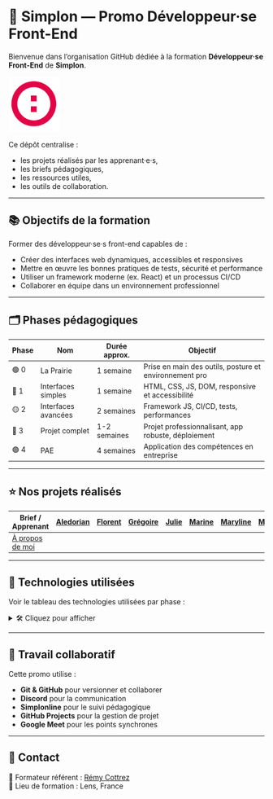 # 🚀 Simplon — Promo Développeur·se Front-End

Bienvenue dans l’organisation GitHub dédiée à la formation **Développeur·se Front-End** de **Simplon**.

<img src="../images/logo_simplon.png" alt="SIMPLON" width="100" /> 

Ce dépôt centralise :
- les projets réalisés par les apprenant·e·s,
- les briefs pédagogiques,
- les ressources utiles,
- les outils de collaboration.

---

## 📚 Objectifs de la formation

Former des développeur·se·s front-end capables de :
- Créer des interfaces web dynamiques, accessibles et responsives
- Mettre en œuvre les bonnes pratiques de tests, sécurité et performance
- Utiliser un framework moderne (ex. React) et un processus CI/CD
- Collaborer en équipe dans un environnement professionnel

---

## 🗂️ Phases pédagogiques

| Phase | Nom | Durée approx. | Objectif |
|-------|-----|----------------|----------|
| 🟢 0   | La Prairie | 1 semaine | Prise en main des outils, posture et environnement pro |
| 🔵 1   | Interfaces simples | 1 semaine | HTML, CSS, JS, DOM, responsive et accessibilité |
| 🟡 2   | Interfaces avancées | 2 semaines | Framework JS, CI/CD, tests, performances |
| 🔴 3   | Projet complet | 1-2 semaines | Projet professionnalisant, app robuste, déploiement |
| 🟣 4   | PAE | 4 semaines | Application des compétences en entreprise |

---

## ⭐ Nos projets réalisés

| Brief / Apprenant | [Aledorian](https://github.com/Aledorian) | [Florent](https://github.com/Florent) | [Grégoire](https://github.com/Grégoire) | [Julie](https://github.com/Julie) | [Marine](https://github.com/Marine) | [Maryline](https://github.com/Maryline) | [Maxence](https://github.com/Maxence) | [Perrine](https://github.com/Perrine) | [Philippe](https://github.com/Philippe) | [Sacha](https://github.com/Sacha) | [Térence](https://github.com/Terence) | [Yohann](https://github.com/Yohann) | [Hugo](https://github.com/Hugo) | [Noémie](https://github.com/Noemie) | [Léo](https://github.com/Leo) |
|------------------|--------------------------------------------|----------------------------------------|--------------------------------------------|-------------------------------|-------------------------------|----------------------------------|----------------------------------|-----------------------------------|-----------------------------------|----------------------------|-----------------------------|-----------------------------|----------------------------|-----------------------------|-------------------------|
| [À propos de moi](https://github.com/2025-dev-front-lens-p3/brief-phase-1-about-me) | | | | | | | | | | | | | | | |


---

## 🧰 Technologies utilisées

Voir le tableau des technologies utilisées par phase :

<details>
<summary>🛠️ Cliquez pour afficher</summary>

| Phase | HTML/CSS | JavaScript | Framework | API | Tests | CI/CD | Outils |
|-------|----------|------------|-----------|-----|-------|--------|--------|
| 0 | ✅ | ✅ (bases) | ❌ | ❌ | ❌ | ❌ | Git, VS Code, Terminal |
| 1 | ✅ | ✅ (DOM, fetch) | ❌ | ✅ | 🔸 | ❌ | DevTools, WCAG Tools |
| 2 | ✅ | ✅ (modules) | ✅ (React) | ✅ | ✅ | ✅ | Jest, Cypress, GitHub Actions |
| 3 | ✅ | ✅ (avancé) | ✅ (React/Redux) | ✅ | ✅✅ | ✅✅ | Netlify, Firebase, CI/CD |
| 4 | selon l'entreprise | | | | | | |

</details>

---

## 🤝 Travail collaboratif

Cette promo utilise :
- **Git & GitHub** pour versionner et collaborer
- **Discord** pour la communication
- **Simplonline** pour le suivi pédagogique
- **GitHub Projects** pour la gestion de projet
- **Google Meet** pour les points synchrones

---

## 💬 Contact

📧 Formateur référent : [Rémy Cottrez](https://github.com/Azur-tsx)  
📍 Lieu de formation : Lens, France
